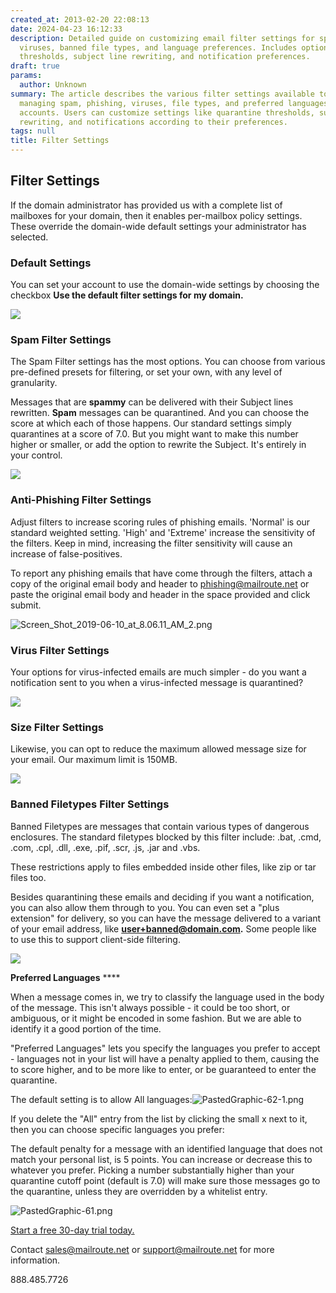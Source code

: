 ```yaml
---
created_at: 2013-02-20 22:08:13
date: 2024-04-23 16:12:33
description: Detailed guide on customizing email filter settings for spam, phishing,
  viruses, banned file types, and language preferences. Includes options to set quarantine
  thresholds, subject line rewriting, and notification preferences.
draft: true
params:
  author: Unknown
summary: The article describes the various filter settings available to users for
  managing spam, phishing, viruses, file types, and preferred languages in their email
  accounts. Users can customize settings like quarantine thresholds, subject line
  rewriting, and notifications according to their preferences.
tags: null
title: Filter Settings
---
```



## Filter Settings

If the domain administrator has provided us with a complete list of mailboxes
for your domain, then it enables per-mailbox policy settings. These override
the domain-wide default settings your administrator has selected.

### Default Settings

You can set your account to use the domain-wide settings by choosing the
checkbox **Use the default filter settings for my domain.**

![](default_filter_settings_enabled.jpg)

### Spam Filter Settings

The Spam Filter settings has the most options. You can choose from various
pre-defined presets for filtering, or set your own, with any level of
granularity.

Messages that are **spammy** can be delivered with their Subject lines
rewritten. **Spam** messages can be quarantined. And you can choose the score
at which each of those happens. Our standard settings simply quarantines at a
score of 7.0. But you might want to make this number higher or smaller, or add
the option to rewrite the Subject. It's entirely in your control.

![](anti_spam_a_b_updated.jpg)

###

### **Anti-Phishing Filter Settings**

Adjust filters to increase scoring rules of phishing emails. 'Normal' is our
standard weighted setting. 'High' and 'Extreme' increase the sensitivity of
the filters. Keep in mind, increasing the filter sensitivity will cause an
increase of false-positives.

To report any phishing emails that have come through the filters, attach a
copy of the original email body and header to
[phishing@mailroute.net](mailto:phishing@mailroute.net) or paste the original
email body and header in the space provided and click submit.

![Screen_Shot_2019-06-10_at_8.06.11_AM_2.png](screen_shot_2019-06-10_at_80611_am_2.png)

### Virus Filter Settings

Your options for virus-infected emails are much simpler - do you want a
notification sent to you when a virus-infected message is quarantined?

![](anti_virus_a_b_updated.jpg)

### Size Filter Settings

Likewise, you can opt to reduce the maximum allowed message size for your
email. Our maximum limit is 150MB.

![](message_size_a_b_updated.jpg)

### Banned Filetypes Filter Settings

Banned Filetypes are messages that contain various types of dangerous
enclosures. The standard filetypes blocked by this filter include: .bat, .cmd,
.com, .cpl, .dll, .exe, .pif, .scr, .js, .jar and .vbs.

These restrictions apply to files embedded inside other files, like zip or tar
files too.

Besides quarantining these emails and deciding if you want a notification, you
can also allow them through to you. You can even set a "plus extension" for
delivery, so you can have the message delivered to a variant of your email
address, like **user+banned@domain.com.** Some people like to use this to
support client-side filtering.

![](banned_file_a_b_updated.jpg)

**Preferred Languages** ****

When a message comes in, we try to classify the language used in the body of
the message. This isn't always possible - it could be too short, or ambiguous,
or it might be encoded in some fashion. But we are able to identify it a good
portion of the time.

"Preferred Languages" lets you specify the languages you prefer to accept -
languages not in your list will have a penalty applied to them, causing the to
score higher, and to be more like to enter, or be guaranteed to enter the
quarantine.

The default setting is to allow All
languages:![PastedGraphic-62-1.png](pastedgraphic-62-1.png)

If you delete the "All" entry from the list by clicking the small x next to
it, then you can choose specific languages you prefer:

The default penalty for a message with an identified language that does not
match your personal list, is 5 points. You can increase or decrease this to
whatever you prefer. Picking a number substantially higher than your
quarantine cutoff point (default is 7.0) will make sure those messages go to
the quarantine, unless they are overridden by a whitelist entry.

![PastedGraphic-61.png](pastedgraphic-61.png)

[Start a free 30-day trial today.](http://mailroute.net/signup.html)

Contact [sales@mailroute.net](mailto:sales@mailroute.net) or
[support@mailroute.net](mailto:support@mailroute.net) for more information.

888.485.7726

